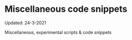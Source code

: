 # Miscellaneous code snippets

Updated: 24-3-2021


Miscellaneous, experimental scripts & code snippets
